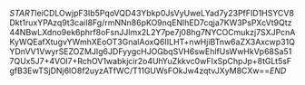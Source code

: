 $START$leiCDLOwjpF3Ib5PqoVQD43Ybkp0JsVyUweLYad7y23PfFID1HSYCV8Dkt1ruxYPAzq9t3caiI8Fg/rmNNn86pKO9nqENlhED7cqja7KW3PsPXcVt9Qtz44NBwLXdno9ek6phrf8oFsnJJlmx2L2Y7pe7j08hg7NYCOCmukzj7SXJPcnAKyWQEafXtugvYWmhXEoOT3GnalAoxQ6IILHT+nwHjiBTnw6aZX3Axcwp31QYDnVV1VwyrSEZOZMJIg6JDFyygcHJOGbqSVH6swEhlfUsWwHkVp68Sa517QUx5J7+4VOl7+RchOV1wabkjcir2o4UhYuZkkvc0wFIxSpChpJp+8tGLt5sFgfB3EwTSjDNj6lO8f2uyzATfWC/T11GUWsFOkJw4zqtvJXyM8CXw==$END$